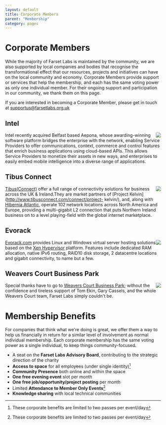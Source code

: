 ```yaml
---
layout: default
title: Corporate Members
parent: "Membership"
category: pages
---
```



# Corporate Members
While the majority of Farset Labs is maintained by the community, we are also
supported by local companies and bodies that recognise the transformational
effect that our resources, projects and initiatives can have on the local
community and economy. Corporate Members provide support or services
that help the membership, and each has the same voting power as only one
individual member. For their ongoing support and participation in our
community, we thank them on this page.

If you are interested in becoming a Corporate Member, please get in touch at [supportus@farsetlabs.org.uk](mailto:supportus@farsetlabs.org.uk)

## Intel 

<div style="float: right"><a href="http://aepona.intel.com/"><img src="http://blog.farsetlabs.org.uk/wp-content/uploads/2012/04/intel_logo-300x227.jpg"/></a></div>

Intel recently acquired Belfast based Aepona, whose awarding-winning software
platform bridges the enterprise with the network, enabling Service Providers
to offer communications, context, commerce and control features that enrich
business applications using cloud-based APIs. This allows Service Providers to
monetize their assets in new ways, and enterprises to easily embed mobile
intelligence into a diverse range of applications.

## Tibus Connect 

<div style="float: right"><a href="http://www.tibus.com"><img src="http://www.iia.ie/filestore/images/member/tibus.jpg"/></a></div>

[Tibus(Connect)](http://www.tibusconnect.com/) offer a full range of
connectivity solutions for business across the UK & Ireland.They are market
partners of [Project Kelvin](http://www.tibusconnect.com/connect/project-
kelvin/), and, along with [Hibernia
Atlantic](http://www.hiberniaatlantic.com/), operate 102 network locations
across North America and Europe, providing a multi-gigabit L2 connection that
puts Northern Ireland business on to a level playing-field with the global
internet marketplace.

## Evorack 

<div style="float: right"><a href="http://www.evorack.com"><img src="http://blog.farsetlabs.org.uk/wp-content/uploads/2012/04/evorack-logo.png"/></a></div>

[Evorack.com](http://www.evorack.com) provides Linux and Windows virtual
server hosting solutions based on the [Xen
Hypervisor](http://www.xen.org/products/xenhyp.html) platform. Features
include dedicated RAM allocation, native IPv6 routing, RAID10 disk storage, 2
datacentre locations and gigabit connectivity, to name but a few.

## Weavers Court Business Park 

<div style="float: right"><a href="http://www.weaverscourt.com"><img src="http://blog.farsetlabs.org.uk/wp-content/uploads/2012/04/weavers_court_business_park_belfast_logo.png"/></a></div>

Special thanks have to go to [Weavers Court Business
Park](http://www.weaverscourt.com/); without the confidence and tireless
support of Tom Ekin, Gary Cassels, and the whole Weavers Court team, Farset
Labs simply couldn't be.

# Membership Benefits

For companies that think what we're doing is great, we offer them a way to help us financially in return for a similar level of involvement as normal individual membership. Each corporate membership has the same voting power as a single individual, to keep things community-focused.

*   A seat on the **Farset Labs Advisory Board**, contributing to the strategic direction of the charity
*   **Access to space** for all employees (under single identity)[^corp]
*   **Community Presence** both online and within the space
*   **One free evening event** slot per month
*   **One free job/opportunity/project posting** per month
*   Limited **Attendance to Member Only Events**[^corp]
*   **Knowledge sharing** with local technical communities

[^corp]: These corporate benefits are limited to two passes per event/day

